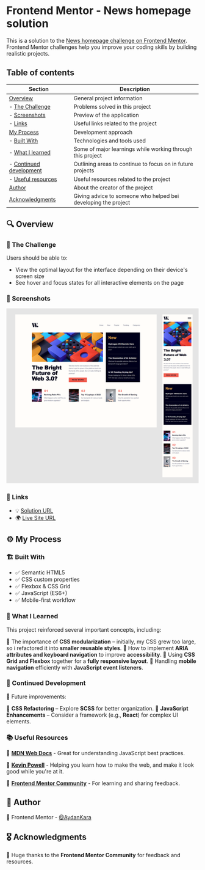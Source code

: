 # Frontend Mentor - News homepage solution

This is a solution to the [News homepage challenge on Frontend Mentor](https://www.frontendmentor.io/challenges/news-homepage-H6SWTa1MFl). Frontend Mentor challenges help you improve your coding skills by building realistic projects.

## Table of contents

| Section                                            | Description                                                    |
| -------------------------------------------------- | -------------------------------------------------------------- |
| [Overview](#-overview)                             | General project information                                    |
| - [The Challenge](#-the-challenge)                 | Problems solved in this project                                |
| - [Screenshots](#-screenshots)                     | Preview of the application                                     |
| - [Links](#-links)                                 | Useful links related to the project                            |
| [My Process](#%EF%B8%8F-my-process)                | Development approach                                           |
| - [Built With](#%EF%B8%8F-built-with)              | Technologies and tools used                                    |
| - [What I learned](#-what-i-learned)               | Some of major learnings while working through this project     |
| - [Continued development](#-continued-development) | Outlining areas to continue to focus on in future projects     |
| - [Useful resources](#-useful-resources)           | Useful resources related to the project                        |
| [Author](#-author)                                 | About the creator of the project                               |
| [Acknowledgments](#%EF%B8%8F-acknowledgments)      | Giving advice to someone who helped bei developing the project |

## 🔍 Overview

### 🎯 The Challenge

Users should be able to:

- View the optimal layout for the interface depending on their device's screen size
- See hover and focus states for all interactive elements on the page

### 📸 Screenshots

![](./design/screenshots.png)

### 🔗 Links

- 💡 [Solution URL](https://www.frontendmentor.io/solutions/new-solution-for-news-homepage-LXtg5yE7di)
- 🌍 [Live Site URL](https://aydankara.github.io/Frontend-Mentor-Challenges/news-homepage-main/)

## ⚙️ My Process

### 🏗️ Built With

- ✅ Semantic HTML5
- ✅ CSS custom properties
- ✅ Flexbox & CSS Grid
- ✅ JavaScript (ES6+)
- ✅ Mobile-first workflow

### 🧠 What I Learned

This project reinforced several important concepts, including:

🔹 The importance of **CSS modularization** – initially, my CSS grew too large, so i refactored it into **smaller reusable styles**.
🔹 How to implement **ARIA attributes and keyboard navigation** to improve **accessibility**.
🔹 Using **CSS Grid and Flexbox** together for a **fully responsive layout**.
🔹 Handling **mobile navigation** efficiently with **JavaScript event listeners**.

### 🔄 Continued Development

🚀 Future improvements:

🔹 **CSS Refactoring** – Explore **SCSS** for better organization.
🔹 **JavaScript Enhancements** – Consider a framework (e.g., **React**) for complex UI elements.

### 📚 Useful Resources

🔗 [**MDN Web Docs**](https://developer.mozilla.org/) - Great for understanding JavaScript best practices.

🔗 [**Kevin Powell**](https://www.youtube.com/@KevinPowell) - Helping you learn how to make the web, and make it look good while you're at it.

🔗 [**Frontend Mentor Community**](https://www.frontendmentor.io/) - For learning and sharing feedback.

## 👤 Author

💼 Frontend Mentor - [@AydanKara](https://www.frontendmentor.io/profile/AydanKara)

## 🎖️ Acknowledgments

🚀 Huge thanks to the **Frontend Mentor Community** for feedback and resources.
